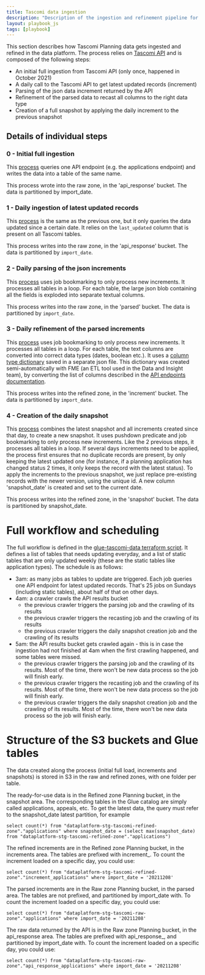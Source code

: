 ```yaml
---
title: Tascomi data ingestion
description: "Description of the ingestion and refinement pipeline for Tascomi planning data"
layout: playbook_js
tags: [playbook]
---
```


This section describes how Tascomi Planning data gets ingested and refined in the data platform. The process relies on [Tascomi API](https://hackney-planning.tascomi.com/rest/v1/documentation.html?public_key=dd95bcd473f46a4325a4021d54500c7d#available-resources) and is composed of the following steps:

- An initial full ingestion from Tascomi API (only once, happened in October 2021)
- A daily call to the Tascomi API to get latest updated records (increment)
- Parsing of the json data increment returned by the API
- Refinement of the parsed data to recast all columns to the right data type
- Creation of a full snapshot by applying the daily increment to the previous snapshot

## Details of individual steps
### 0 - Initial full ingestion
This [process](https://eu-west-2.console.aws.amazon.com/gluestudio/home?region=eu-west-2#/editor/job/stg%20tascomi_api_ingestion_planning/script) queries one API endpoint (e.g. the applications endpoint) and writes the data into a table of the same name.

This process wrote into the raw zone, in the 'api_response' bucket. The data is partitioned by import_date.
### 1 - Daily ingestion of latest updated records
This [process](https://eu-west-2.console.aws.amazon.com/gluestudio/home?region=eu-west-2#/editor/job/stg%20tascomi_api_ingestion_planning/script) is the same as the previous one, but it only queries the data updated since a certain date. It relies on the ```last_updated``` column that is present on all Tascomi tables.

This process writes into the raw zone, in the 'api_response' bucket. The data is partitioned by `import_date`.
### 2 - Daily parsing of the json increments
This [process](https://eu-west-2.console.aws.amazon.com/gluestudio/home?region=eu-west-2#/editor/job/stg%20tascomi_parse_tables_increments_planning/script) uses job bookmarking to only process new increments.
It processes all tables in a loop. For each table, the large json blob containing all the fields is exploded into separate textual columns.

This process writes into the raw zone, in the 'parsed' bucket. The data is partitioned by `import_date`.
### 3 - Daily refinement of the parsed increments
This [process](https://eu-west-2.console.aws.amazon.com/gluestudio/home?region=eu-west-2#/editor/job/stg%20tascomi_recast_tables_increments_planning/script) uses job bookmarking to only process new increments.
It processes all tables in a loop. For each table, the text columns are converted into correct data types (dates, boolean etc.). It uses a [column type dictionary](https://github.com/LBHackney-IT/Data-Platform/blob/main/scripts/jobs/planning/tascomi-column-type-dictionary.json) saved in a separate json file. This dictionary was created semi-automatically with FME (an ETL tool used in the Data and Insight team), by converting the list of columns described in the [API endpoints documentation](https://hackney-planning.tascomi.com/rest/v1/documentation.html?public_key=dd95bcd473f46a4325a4021d54500c7d#available-resources).

This process writes into the refined zone, in the 'increment' bucket. The data is partitioned by `import_date`.
### 4 - Creation of the daily snapshot
This [process](https://eu-west-2.console.aws.amazon.com/gluestudio/home?region=eu-west-2#/editor/job/stg%20tascomi_create_daily_snapshot_planning/script) combines the latest snapshot and all increments created since that day, to create a new snapshot. It uses pushdown predicate and job bookmarking to only process new increments. Like the 2 previous steps, it processes all tables in a loop. If several days increments need to be applied, the process first ensures that no duplicate records are present, by only keeping the latest updated one (for instance, if a planning application has changed status 2 times, it only keeps the record with the latest status). To apply the increments to the previous snapshot, we just replace pre-existing records with the newer version, using the unique id. A new column 'snapshot_date' is created and set to the current date. 

This process writes into the refined zone, in the 'snapshot' bucket. The data is partitioned by snapshot_date.

# Full workflow and scheduling
The full workflow is defined in the [glue-tascomi-data terraform script](https://github.com/LBHackney-IT/Data-Platform/blob/main/terraform/24-aws-glue-tascomi-data.tf). 
It defines a list of tables that needs updating everyday, and a list of static tables that are only updated weekly (these are the static tables like application types). The schedule is as follows:
- 3am: as many jobs as tables to update are triggered. Each job queries one API endpoint for latest updated records. That's 25 jobs on Sundays (including static tables), about half of that on other days.
- 4am: a crawler crawls the API results bucket
  - the previous crawler triggers the parsing job and the crawling of its results
  - the previous crawler triggers the recasting job and the crawling of its results
  - the previous crawler triggers the daily snapshot creation job and the crawling of its results
- 5am: the API results bucket gets crawled again - this is in case the ingestion had not finished at 4am when the first crawling happened, and some tables were missed.
  - the previous crawler triggers the parsing job and the crawling of its results. Most of the time, there won't be new data process so the job will finish early.
  - the previous crawler triggers the recasting job and the crawling of its results. Most of the time, there won't be new data process so the job will finish early.
  - the previous crawler triggers the daily snapshot creation job and the crawling of its results. Most of the time, there won't be new data process so the job will finish early.

# Structure of the S3 buckets and Glue tables
The data created along the process (initial full load, increments and snapshots) is stored in S3 in the raw and refined zones, with one folder per table.

The ready-for-use data is in the Refined zone Planning bucket, in the snapshot area. The corresponding tables in the Glue catalog are simply called applications, appeals, etc. To get the latest data, the query must refer to the snapshot_date latest partition, for example 
```
select count(*) from "dataplatform-stg-tascomi-refined-zone"."applications" where snapshot_date = (select max(snapshot_date) from "dataplatform-stg-tascomi-refined-zone"."applications")
```
The refined increments are in the Refined zone Planning bucket, in the increments area. The tables are prefixed with increment_. To count the increment loaded on a specific day, you could use: 
```
select count(*) from "dataplatform-stg-tascomi-refined-zone"."increment_applications" where import_date = '20211208'
```

The parsed increments are in the Raw zone Planning bucket, in the parsed area. The tables are not prefixed, and partitioned by import_date with. To count the increment loaded on a specific day, you could use: 
```
select count(*) from "dataplatform-stg-tascomi-raw-zone"."applications" where import_date = '20211208'
```

The raw data returned by the API is in the Raw zone Planning bucket, in the api_response area. The tables are prefixed with api_response_, and partitioned by import_date with. To count the increment loaded on a specific day, you could use: 
```
select count(*) from "dataplatform-stg-tascomi-raw-zone"."api_response_applications" where import_date = '20211208'
```
